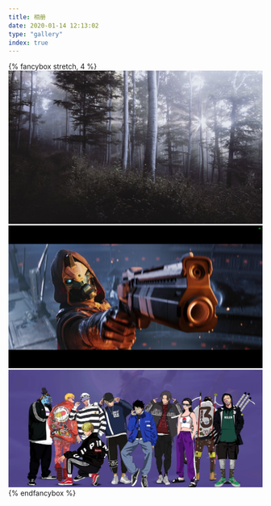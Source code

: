 ```yaml
---
title: 相册
date: 2020-01-14 12:13:02
type: "gallery"
index: true
---
```

{% fancybox stretch, 4 %}
![森林](/images/top_img/14020.jpg)
![凯德6](/images/act/20191219003608_1.jpg)
![海贼](/images/act/jike_131738908892244_pic.jpg)
{% endfancybox %}